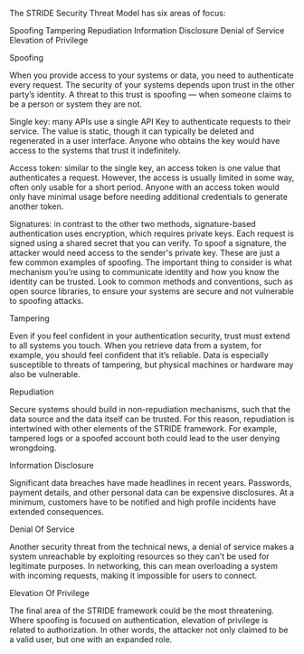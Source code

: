 The STRIDE Security Threat Model has six areas of focus:

Spoofing
Tampering
Repudiation
Information Disclosure
Denial of Service
Elevation of Privilege

Spoofing

When you provide access to your systems or data, you need to authenticate every request. The security of your systems depends upon trust in the other party’s identity. A threat to this trust is spoofing — when someone claims to be a person or system they are not.

Single key: many APIs use a single API Key to authenticate requests to their service. The value is static, though it can typically be deleted and regenerated in a user interface. Anyone who obtains the key would have access to the systems that trust it indefinitely.

Access token: similar to the single key, an access token is one value that authenticates a request. However, the access is usually limited in some way, often only usable for a short period. Anyone with an access token would only have minimal usage before needing additional credentials to generate another token.

Signatures: in contrast to the other two methods, signature-based authentication uses encryption, which requires private keys. Each request is signed using a shared secret that you can verify. To spoof a signature, the attacker would need access to the sender's private key.
These are just a few common examples of spoofing. The important thing to consider is what mechanism you’re using to communicate identity and how you know the identity can be trusted. Look to common methods and conventions, such as open source libraries, to ensure your systems are secure and not vulnerable to spoofing attacks.

Tampering

Even if you feel confident in your authentication security, trust must extend to all systems you touch. When you retrieve data from a system, for example, you should feel confident that it’s reliable. Data is especially susceptible to threats of tampering, but physical machines or hardware may also be vulnerable.

Repudiation

Secure systems should build in non-repudiation mechanisms, such that the data source and the data itself can be trusted. For this reason, repudiation is intertwined with other elements of the STRIDE framework. For example, tampered logs or a spoofed account both could lead to the user denying wrongdoing.

Information Disclosure

Significant data breaches have made headlines in recent years. Passwords, payment details, and other personal data can be expensive disclosures. At a minimum, customers have to be notified and high profile incidents have extended consequences.

Denial Of Service

Another security threat from the technical news, a denial of service makes a system unreachable by exploiting resources so they can’t be used for legitimate purposes. In networking, this can mean overloading a system with incoming requests, making it impossible for users to connect.

Elevation Of Privilege

The final area of the STRIDE framework could be the most threatening. Where spoofing is focused on authentication, elevation of privilege is related to authorization. In other words, the attacker not only claimed to be a valid user, but one with an expanded role.


